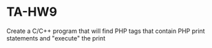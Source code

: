 # TA-HW9
Create a C/C++ program that will find PHP tags that contain PHP print statements and "execute" the print
